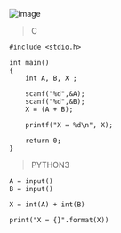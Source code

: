    ![image](https://github.com/lufffe/Beecrowd/assets/90646635/f60c7458-66df-439c-8907-28d7056a317a)

>C

    #include <stdio.h>

    int main() 
    {
        int A, B, X ;
        
        scanf("%d",&A); 
        scanf("%d",&B);
        X = (A + B);
        
        printf("X = %d\n", X);

        return 0;
    }


>PYTHON3
    
    A = input()
    B = input()
    
    X = int(A) + int(B)
    
    print("X = {}".format(X))
